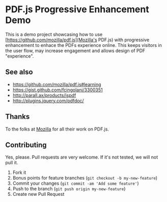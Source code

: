 # PDF.js Progressive Enhancement Demo

This is a demo project showcasing how to use [https://github.com/mozilla/pdf.js](Mozilla's PDF.js) with progressive enhancement to enhace the PDFs experience online. This keeps visitors in the user flow, may increase engagement and allows design of PDF "experience".

## See also

* https://github.com/mozilla/pdf.js#learning
* https://gist.github.com/fcingolani/3300351
* http://parall.ax/products/jspdf
* http://plugins.jquery.com/pdfdoc/

## Thanks

To the folks at [Mozilla](http://mozilla.org) for all their work on PDF.js.

## Contributing

Yes, please. Pull requests are very welcome. If it's not tested, we will not pull it.

1. Fork it
2. Bonus points for feature branches (`git checkout -b my-new-feature`)
3. Commit your changes (`git commit -am 'Add some feature'`)
4. Push to the branch (`git push origin my-new-feature`)
5. Create new Pull Request
